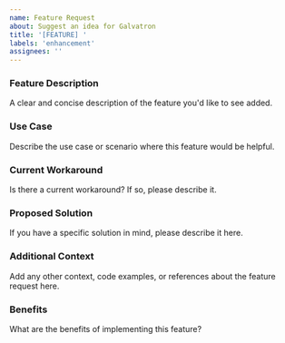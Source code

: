 ```yaml
---
name: Feature Request
about: Suggest an idea for Galvatron
title: '[FEATURE] '
labels: 'enhancement'
assignees: ''
---
```


### Feature Description
A clear and concise description of the feature you'd like to see added.

### Use Case
Describe the use case or scenario where this feature would be helpful.

### Current Workaround
Is there a current workaround? If so, please describe it.

### Proposed Solution
If you have a specific solution in mind, please describe it here.

### Additional Context
Add any other context, code examples, or references about the feature request here.

### Benefits
What are the benefits of implementing this feature?